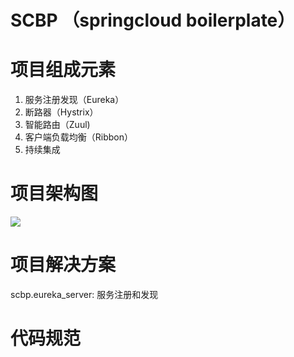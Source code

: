 # SCBP （springcloud boilerplate）
# 项目组成元素
1. 服务注册发现（Eureka）
2. 断路器（Hystrix）
3. 智能路由（Zuul)
4. 客户端负载均衡（Ribbon）
5. 持续集成
# 项目架构图
![](https://github.com/halower/SCBP/blob/master/images/scbp.png)
# 项目解决方案
scbp.eureka_server: 服务注册和发现
# 代码规范

